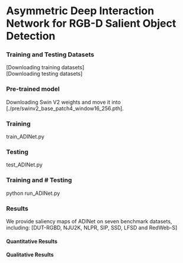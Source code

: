# Asymmetric Deep Interaction Network for RGB-D Salient Object Detection


### Training and Testing Datasets
[Downloading training datasets]  
[Downloading testing datasets]

### Pre-trained model
Downloading Swin V2 weights and move it into [./pre/swinv2_base_patch4_window16_256.pth].

### Training
train_ADINet.py

### Testing
test_ADINet.py

### Training and # Testing
python run_ADINet.py

### Results
We provide saliency maps of ADINet on seven benchmark datasets, including: [DUT-RGBD, NJU2K, NLPR, SIP, SSD, LFSD and RedWeb-S] 

####  Quantitative Results
####  Qualitative Results



